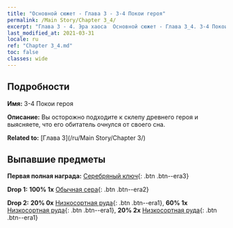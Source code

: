 ```yaml
---
title: "Основной сюжет - Глава 3 - 3-4 Покои героя"
permalink: /Main Story/Chapter 3_4/
excerpt: "Глава 3 - 4. Эра хаоса  Основной сюжет - Глава 3_4. 3-4 Покои героя"
last_modified_at: 2021-03-31
locale: ru
ref: "Chapter 3_4.md"
toc: false
classes: wide
---
```


## Подробности

 **Имя:** 3-4 Покои героя

 **Описание:** Вы осторожно подходите к склепу древнего героя и выясняете, что его обитатель очнулся от своего сна.

 **Related to:** [Глава 3](/ru/Main Story/Chapter 3/)

## Выпавшие предметы

 **Первая полная награда:** [Серебряный ключ](/ru/Items/con_693/){: .btn .btn--era3}

 **Drop 1:** **100% 1x** [Обычная сера](/ru/Items/mat_9/){: .btn .btn--era2}

 **Drop 2:** **20% 0x** [Низкосортная руда](/ru/Items/mat_1/){: .btn .btn--era1}, **60% 1x** [Низкосортная руда](/ru/Items/mat_1/){: .btn .btn--era1}, **20% 2x** [Низкосортная руда](/ru/Items/mat_1/){: .btn .btn--era1}


